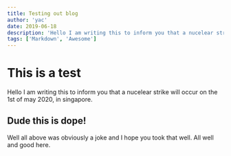 ```yaml
---
title: Testing out blog
author: 'yac'
date: 2019-06-18
description: 'Hello I am writing this to inform you that a nucelear strike will occur on...'
tags: ['Markdown', 'Awesome']
---
```


# This is a test

Hello I am writing this to inform you that a nucelear strike will occur on the 1st of may 2020, in singapore.

## Dude this is dope!

Well all above was obviously a joke and I hope you took that well. All well and good here.
